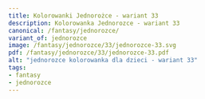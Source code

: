 ```yaml
---
title: Kolorowanki Jednorożce - wariant 33
description: Kolorowanka Jednorozce - wariant 33
canonical: /fantasy/jednorozce/
variant_of: jednorozce
image: /fantasy/jednorozce/33/jednorozce-33.svg
pdf: /fantasy/jednorozce/33/jednorozce-33.pdf
alt: "jednorozce kolorowanka dla dzieci - wariant 33"
tags:
- fantasy
- jednorozce
---
```

